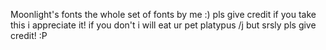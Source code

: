 Moonlight's fonts
the whole set of fonts by me :)
pls give credit if you take this i appreciate it!
if you don't i will eat ur pet platypus /j
but srsly pls give credit! :P
